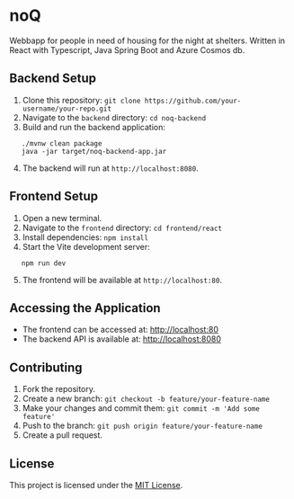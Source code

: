 # noQ

Webbapp for people in need of housing for the night at shelters. 
Written in React with Typescript, Java Spring Boot and Azure Cosmos db.

## Backend Setup

1. Clone this repository: `git clone https://github.com/your-username/your-repo.git`
2. Navigate to the `backend` directory: `cd noq-backend`
3. Build and run the backend application:

```
   ./mvnw clean package
   java -jar target/noq-backend-app.jar
```
4. The backend will run at `http://localhost:8080`.

## Frontend Setup

1. Open a new terminal.
2. Navigate to the `frontend` directory: `cd frontend/react`
3. Install dependencies: `npm install`
4. Start the Vite development server:
```
   npm run dev
```
5. The frontend will be available at `http://localhost:80`.

## Accessing the Application

- The frontend can be accessed at: [http://localhost:80](http://localhost:3000)
- The backend API is available at: [http://localhost:8080](http://localhost:8080)


## Contributing

1. Fork the repository.
2. Create a new branch: `git checkout -b feature/your-feature-name`
3. Make your changes and commit them: `git commit -m 'Add some feature'`
4. Push to the branch: `git push origin feature/your-feature-name`
5. Create a pull request.


## License

This project is licensed under the [MIT License](LICENSE).